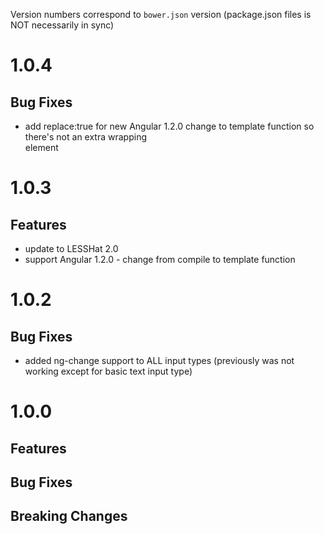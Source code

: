 Version numbers correspond to `bower.json` version (package.json files is NOT necessarily in sync)

# 1.0.4
## Bug Fixes
- add replace:true for new Angular 1.2.0 change to template function so there's not an extra wrapping <div> element

# 1.0.3
## Features
- update to LESSHat 2.0
- support Angular 1.2.0 - change from compile to template function

# 1.0.2
## Bug Fixes
- added ng-change support to ALL input types (previously was not working except for basic text input type)

# 1.0.0

## Features
		
## Bug Fixes

## Breaking Changes